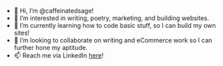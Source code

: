 - 👋 Hi, I’m @caffeinatedsage! 
- 👀 I’m interested in writing, poetry, marketing, and building websites. 
- 🌱 I’m currently learning how to code basic stuff, so I can build my own sites!
- 💞️ I’m looking to collaborate on writing and eCommerce work so I can further hone my aptitude.
- 📫 Reach me via LinkedIn <a href="https://www.linkedin.com/in/lorrainedelacruz/">here</a>!

<!---
caffeinatedsage/caffeinatedsage is a ✨ special ✨ repository because its `README.md` (this file) appears on your GitHub profile.
You can click the Preview link to take a look at your changes.
--->
